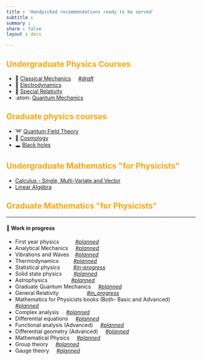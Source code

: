 ```yaml
---
title : 'Handpicked recommendations ready to be served'
subtitle :
summary :
share : false
layout : docs

---
```


## <span style="color:orange">  Undergraduate Physics Courses </span>

- :apple: [Classical Mechanics]({{<ref"ug/cm">}}) $~~~$ *<u>#draft</u>*
- :magnet: [Electrodynamics]({{<ref"ug/ed">}})
- :rocket: [Special Relativity]({{<ref"ug/sr">}})
- :atom: [Quantum Mechanics]({{<ref"ug/qm">}})

## <span style="color:orange">  Graduate physics courses </span>

- :loop: [Quantum Field Theory]({{<ref"grad/qft">}})
- :milky_way: [Cosmology]({{<ref"grad/cosmology">}})  
- :hole: [Black holes]({{<ref"grad/bh">}})

## <span style="color:orange"> Undergraduate Mathematics "for Physicists" </span>
- [Calculus - Single, Multi-Variate and Vector]({{<ref"math/calculus">}})
- [Linear Algebra]({{<ref"math/linearalgebra">}})

## <span style="color:orange"> Graduate Mathematics "for Physicists"  </span>

<hr/>

#### :construction: Work in progress
- First year physics $~~~~~~~~~$ *<u>#planned</u>*
- Analytical Mechanics $~~~$ *<u>#planned</u>*
- Vibrations and Waves $~~$ *<u>#planned</u>*
- Thermodynamics $~~~~~~~~$ *<u>#planned</u>*
- Statistical physics $~~~~~~~$ *<u>#in-progress</u>*
- Solid state physics $~~~~~~$ *<u>#planned</u>*
- Astrophysics $~~~~~~~~~~~~~~$ *<u>#planned</u>*
- Graduate Quantum Mechanics $~~~$ *<u>#planned</u>*
- General Relativity $~~~~~~~~~~~~~~~~~$ *<u>#in_progress</u>*
- Mathematics for Physicists books (Both- Basic and Advanced) $~~~$     *<u>#planned</u>*
- Complex analysis $~~~$     *<u>#planned</u>*
- Differential equations  $~~~$    *<u>#planned</u>*
- Functional analysis (Advanced)  $~~~$    *<u>#planned</u>*
- Differential geometry (Advanced) $~~~$      *<u>#planned</u>*
- Mathematical Physics  $~~~$    *<u>#planned</u>*
- Group theory  $~~~$    *<u>#planned</u>*
- Gauge theory  $~~~$    *<u>#planned</u>*
